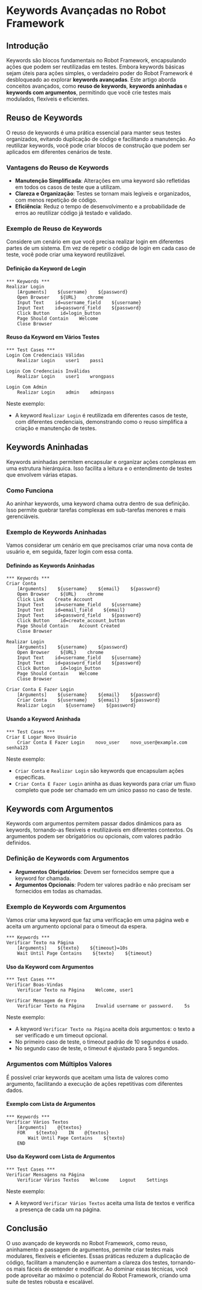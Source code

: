 # Keywords Avançadas no Robot Framework

## Introdução

Keywords são blocos fundamentais no Robot Framework, encapsulando ações que podem ser reutilizadas em testes. Embora keywords básicas sejam úteis para ações simples, o verdadeiro poder do Robot Framework é desbloqueado ao explorar **keywords avançadas**. Este artigo aborda conceitos avançados, como **reuso de keywords**, **keywords aninhadas** e **keywords com argumentos**, permitindo que você crie testes mais modulados, flexíveis e eficientes.

## Reuso de Keywords

O reuso de keywords é uma prática essencial para manter seus testes organizados, evitando duplicação de código e facilitando a manutenção. Ao reutilizar keywords, você pode criar blocos de construção que podem ser aplicados em diferentes cenários de teste.

### Vantagens do Reuso de Keywords

- **Manutenção Simplificada**: Alterações em uma keyword são refletidas em todos os casos de teste que a utilizam.
- **Clareza e Organização**: Testes se tornam mais legíveis e organizados, com menos repetição de código.
- **Eficiência**: Reduz o tempo de desenvolvimento e a probabilidade de erros ao reutilizar código já testado e validado.

### Exemplo de Reuso de Keywords

Considere um cenário em que você precisa realizar login em diferentes partes de um sistema. Em vez de repetir o código de login em cada caso de teste, você pode criar uma keyword reutilizável.

#### Definição da Keyword de Login

```robot
*** Keywords ***
Realizar Login
    [Arguments]    ${username}    ${password}
    Open Browser    ${URL}    chrome
    Input Text    id=username_field    ${username}
    Input Text    id=password_field    ${password}
    Click Button    id=login_button
    Page Should Contain    Welcome
    Close Browser
```

#### Reuso da Keyword em Vários Testes

```robot
*** Test Cases ***
Login Com Credenciais Válidas
    Realizar Login    user1    pass1

Login Com Credenciais Inválidas
    Realizar Login    user1    wrongpass

Login Com Admin
    Realizar Login    admin    adminpass
```

Neste exemplo:
- A keyword `Realizar Login` é reutilizada em diferentes casos de teste, com diferentes credenciais, demonstrando como o reuso simplifica a criação e manutenção de testes.

## Keywords Aninhadas

Keywords aninhadas permitem encapsular e organizar ações complexas em uma estrutura hierárquica. Isso facilita a leitura e o entendimento de testes que envolvem várias etapas.

### Como Funciona

Ao aninhar keywords, uma keyword chama outra dentro de sua definição. Isso permite quebrar tarefas complexas em sub-tarefas menores e mais gerenciáveis.

### Exemplo de Keywords Aninhadas

Vamos considerar um cenário em que precisamos criar uma nova conta de usuário e, em seguida, fazer login com essa conta.

#### Definindo as Keywords Aninhadas

```robot
*** Keywords ***
Criar Conta
    [Arguments]    ${username}    ${email}    ${password}
    Open Browser    ${URL}    chrome
    Click Link    Create Account
    Input Text    id=username_field    ${username}
    Input Text    id=email_field    ${email}
    Input Text    id=password_field    ${password}
    Click Button    id=create_account_button
    Page Should Contain    Account Created
    Close Browser

Realizar Login
    [Arguments]    ${username}    ${password}
    Open Browser    ${URL}    chrome
    Input Text    id=username_field    ${username}
    Input Text    id=password_field    ${password}
    Click Button    id=login_button
    Page Should Contain    Welcome
    Close Browser

Criar Conta E Fazer Login
    [Arguments]    ${username}    ${email}    ${password}
    Criar Conta    ${username}    ${email}    ${password}
    Realizar Login    ${username}    ${password}
```

#### Usando a Keyword Aninhada

```robot
*** Test Cases ***
Criar E Logar Novo Usuário
    Criar Conta E Fazer Login    novo_user    novo_user@example.com    senha123
```

Neste exemplo:
- `Criar Conta` e `Realizar Login` são keywords que encapsulam ações específicas.
- `Criar Conta E Fazer Login` aninha as duas keywords para criar um fluxo completo que pode ser chamado em um único passo no caso de teste.

## Keywords com Argumentos

Keywords com argumentos permitem passar dados dinâmicos para as keywords, tornando-as flexíveis e reutilizáveis em diferentes contextos. Os argumentos podem ser obrigatórios ou opcionais, com valores padrão definidos.

### Definição de Keywords com Argumentos

- **Argumentos Obrigatórios**: Devem ser fornecidos sempre que a keyword for chamada.
- **Argumentos Opcionais**: Podem ter valores padrão e não precisam ser fornecidos em todas as chamadas.

### Exemplo de Keywords com Argumentos

Vamos criar uma keyword que faz uma verificação em uma página web e aceita um argumento opcional para o timeout da espera.

```robot
*** Keywords ***
Verificar Texto na Página
    [Arguments]    ${texto}    ${timeout}=10s
    Wait Until Page Contains    ${texto}    ${timeout}
```

#### Uso da Keyword com Argumentos

```robot
*** Test Cases ***
Verificar Boas-Vindas
    Verificar Texto na Página    Welcome, user1

Verificar Mensagem de Erro
    Verificar Texto na Página    Invalid username or password.    5s
```

Neste exemplo:
- A keyword `Verificar Texto na Página` aceita dois argumentos: o texto a ser verificado e um timeout opcional.
- No primeiro caso de teste, o timeout padrão de 10 segundos é usado.
- No segundo caso de teste, o timeout é ajustado para 5 segundos.

### Argumentos com Múltiplos Valores

É possível criar keywords que aceitam uma lista de valores como argumento, facilitando a execução de ações repetitivas com diferentes dados.

#### Exemplo com Lista de Argumentos

```robot
*** Keywords ***
Verificar Vários Textos
    [Arguments]    @{textos}
    FOR    ${texto}    IN    @{textos}
        Wait Until Page Contains    ${texto}
    END
```

#### Uso da Keyword com Lista de Argumentos

```robot
*** Test Cases ***
Verificar Mensagens na Página
    Verificar Vários Textos    Welcome    Logout    Settings
```

Neste exemplo:
- A keyword `Verificar Vários Textos` aceita uma lista de textos e verifica a presença de cada um na página.

## Conclusão

O uso avançado de keywords no Robot Framework, como reuso, aninhamento e passagem de argumentos, permite criar testes mais modulares, flexíveis e eficientes. Essas práticas reduzem a duplicação de código, facilitam a manutenção e aumentam a clareza dos testes, tornando-os mais fáceis de entender e modificar. Ao dominar essas técnicas, você pode aproveitar ao máximo o potencial do Robot Framework, criando uma suíte de testes robusta e escalável.